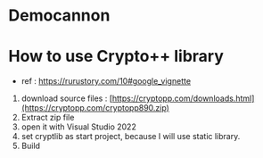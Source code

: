# Democannon

# How to use Crypto++ library
* ref : https://rurustory.com/10#google_vignette
1. download source files : [https://cryptopp.com/downloads.html](https://cryptopp.com/cryptopp890.zip)
2. Extract zip file
3. open it with Visual Studio 2022
4. set cryptlib as start project, because I will use static library.
5. Build





